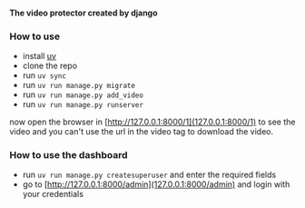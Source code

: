 #### The video protector created by django

### How to use
- install [uv](https://docs.astral.sh/uv/getting-started/installation/)
- clone the repo
- run `uv sync`
- run `uv run manage.py migrate`
- run `uv run manage.py add_video`
- run `uv run manage.py runserver`

now open the browser in [http://127.0.0.1:8000/1](127.0.0.1:8000/1) to see the video and you can't use the url in the video tag to download the video.

### How to use the dashboard
- run `uv run manage.py createsuperuser` and enter the required fields
- go to [http://127.0.0.1:8000/admin](127.0.0.1:8000/admin) and login with your credentials

